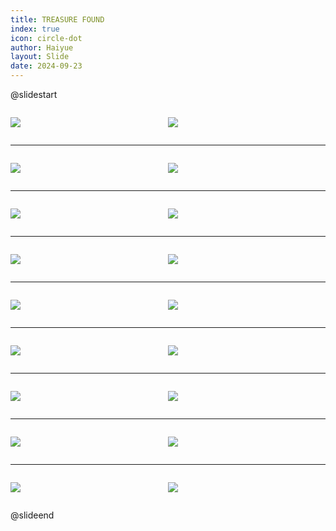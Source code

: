 ```yaml
---
title: TREASURE FOUND
index: true
icon: circle-dot
author: Haiyue
layout: Slide
date: 2024-09-23
---
```

 
@slidestart

<div style="display:flex">
<div style="flex:1">

![](/reading/english/Level-R/TREASURE%20FOUND/001.webp)
</div>
<div style="flex:1">

![](/reading/english/Level-R/TREASURE%20FOUND/002.webp)
</div>
</div>

---

<div style="display:flex">
<div style="flex:1">

![](/reading/english/Level-R/TREASURE%20FOUND/003.webp)
</div>
<div style="flex:1">

![](/reading/english/Level-R/TREASURE%20FOUND/004.webp)
</div>
</div>

---

<div style="display:flex">
<div style="flex:1">

![](/reading/english/Level-R/TREASURE%20FOUND/005.webp)
</div>
<div style="flex:1">

![](/reading/english/Level-R/TREASURE%20FOUND/006.webp)
</div>
</div>

---

<div style="display:flex">
<div style="flex:1">

![](/reading/english/Level-R/TREASURE%20FOUND/007.webp)
</div>
<div style="flex:1">

![](/reading/english/Level-R/TREASURE%20FOUND/008.webp)
</div>
</div>

---

<div style="display:flex">
<div style="flex:1">

![](/reading/english/Level-R/TREASURE%20FOUND/009.webp)
</div>
<div style="flex:1">

![](/reading/english/Level-R/TREASURE%20FOUND/010.webp)
</div>
</div>

---

<div style="display:flex">
<div style="flex:1">

![](/reading/english/Level-R/TREASURE%20FOUND/011.webp)
</div>
<div style="flex:1">

![](/reading/english/Level-R/TREASURE%20FOUND/012.webp)
</div>
</div>

---

<div style="display:flex">
<div style="flex:1">

![](/reading/english/Level-R/TREASURE%20FOUND/013.webp)
</div>
<div style="flex:1">

![](/reading/english/Level-R/TREASURE%20FOUND/014.webp)
</div>
</div>

---

<div style="display:flex">
<div style="flex:1">

![](/reading/english/Level-R/TREASURE%20FOUND/015.webp)
</div>
<div style="flex:1">

![](/reading/english/Level-R/TREASURE%20FOUND/016.webp)
</div>
</div>

---

<div style="display:flex">
<div style="flex:1">

![](/reading/english/Level-R/TREASURE%20FOUND/017.webp)
</div>
<div style="flex:1">

![](/reading/english/Level-R/TREASURE%20FOUND/018.webp)
</div>
</div>

@slideend